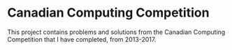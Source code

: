 # Canadian Computing Competition
This project contains problems and solutions from the Canadian Computing Competition that I have completed, from 2013-2017. 
